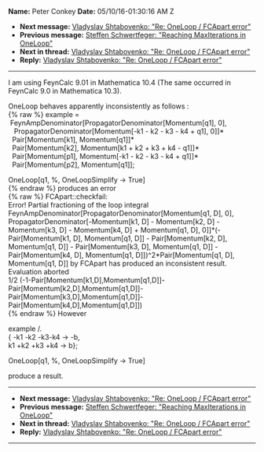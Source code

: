 **Name:** Peter Conkey
**Date:** 05/10/16-01:30:16 AM Z

  - **Next message:** [Vladyslav Shtabovenko: "Re: OneLoop / FCApart
    error"](1063.html)
  - **Previous message:** [Steffen Schwertfeger: "Reaching MaxIterations
    in OneLoop"](1061.html)
  - **Next in thread:** [Vladyslav Shtabovenko: "Re: OneLoop / FCApart
    error"](1063.html)
  - **Reply:** [Vladyslav Shtabovenko: "Re: OneLoop / FCApart
    error"](1063.html)

-----

I am using FeynCalc 9.01 in Mathematica 10.4 (The same occurred in
FeynCalc 9.0 in Mathematica 10.3).  

OneLoop behaves apparently inconsistently as follows :  
{% raw %}
example =  
 FeynAmpDenominator[PropagatorDenominator[Momentum[q1],
0],  
   PropagatorDenominator[Momentum[-k1 - k2 - k3 - k4 + q1],
0]]\*  
  Pair[Momentum[k1], Momentum[q1]]\*  
  Pair[Momentum[k2], Momentum[k1 + k2 + k3 + k4 -
q1]]\*  
  Pair[Momentum[p1], Momentum[-k1 - k2 - k3 - k4 +
q1]]\*  
  Pair[Momentum[p2], Momentum[q1]];  

OneLoop[q1, %, OneLoopSimplify -\> True]  
{% endraw %}
produces an error  
{% raw %}
FCApart::checkfail:  
Error\! Partial fractioning of the loop integral
FeynAmpDenominator[PropagatorDenominator[Momentum[q1,
D], 0], PropagatorDenominator[-Momentum[k1, D] -
Momentum[k2, D] - Momentum[k3, D] - Momentum[k4,
D] + Momentum[q1, D],
0]]\*(-Pair[Momentum[k1, D], Momentum[q1,
D]] - Pair[Momentum[k2, D], Momentum[q1,
D]] - Pair[Momentum[k3, D], Momentum[q1,
D]] - Pair[Momentum[k4, D], Momentum[q1,
D]])^2\*Pair[Momentum[q1, D], Momentum[q1,
D]] by FCApart has produced an inconsistent result. Evaluation
aborted  
1/2
(-1-Pair[Momentum[k1,D],Momentum[q1,D]]-Pair[Momentum[k2,D],Momentum[q1,D]]-Pair[Momentum[k3,D],Momentum[q1,D]]-Pair[Momentum[k4,D],Momentum[q1,D]])  
{% endraw %}
However  

example /.  
{ -k1 -k2 -k3-k4 -\> -b,  
k1 +k2 +k3 +k4 -\> b};  

OneLoop[q1, %, OneLoopSimplify -\> True]  

produce a result.  

-----

  - **Next message:** [Vladyslav Shtabovenko: "Re: OneLoop / FCApart
    error"](1063.html)
  - **Previous message:** [Steffen Schwertfeger: "Reaching MaxIterations
    in OneLoop"](1061.html)
  - **Next in thread:** [Vladyslav Shtabovenko: "Re: OneLoop / FCApart
    error"](1063.html)
  - **Reply:** [Vladyslav Shtabovenko: "Re: OneLoop / FCApart
    error"](1063.html)

-----

